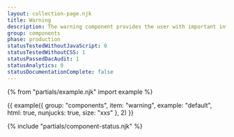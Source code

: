 ```yaml
---
layout: collection-page.njk
title: Warning
description: The warning component provides the user with important information about the page or article.
group: components
phase: production
statusTestedWithoutJavaScript: 0
statusTestedWithoutCSS: 1
statusPassedDacAudit: 1
statusAnalytics: 0
statusDocumentationComplete: false
---
```


{% from "partials/example.njk" import example %}

{{ example({ group: "components", item: "warning", example: "default", html: true, nunjucks: true, size: "xxs" }, 2) }}

{% include "partials/component-status.njk" %}

